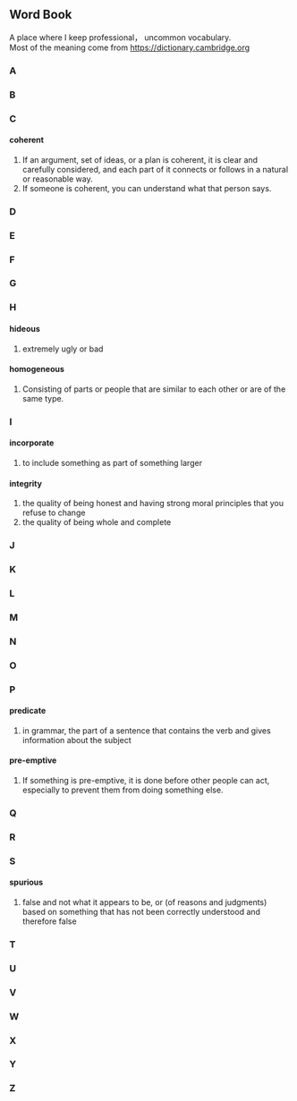 ## Word Book

A place where I keep professional， uncommon vocabulary.  
Most of the meaning come from <https://dictionary.cambridge.org>  

### A


### B



### C
#### coherent
1. If an argument, set of ideas, or a plan is coherent, it is clear and carefully considered, and each part of it connects or follows in a natural or reasonable way.  
2. If someone is coherent, you can understand what that person says.  

### D


### E


### F


### G


### H
#### hideous
1. extremely ugly or bad
#### homogeneous
1. Consisting of parts or people that are similar to each other or are of the same type.  

### I
#### incorporate
1. to include something as part of something larger
#### integrity
1. the quality of being honest and having strong moral principles that you refuse to change
2. the quality of being whole and complete

### J


### K


### L


### M


### N


### O


### P
#### predicate
1. in grammar, the part of a sentence that contains the verb and gives information about the subject  
#### pre-emptive
1. If something is pre-emptive, it is done before other people can act, especially to prevent them from doing something else.  

### Q


### R


### S
#### spurious
1. false and not what it appears to be, or (of reasons and judgments) based on something that has not been correctly understood and therefore false

### T


### U


### V


### W


### X


### Y


### Z


